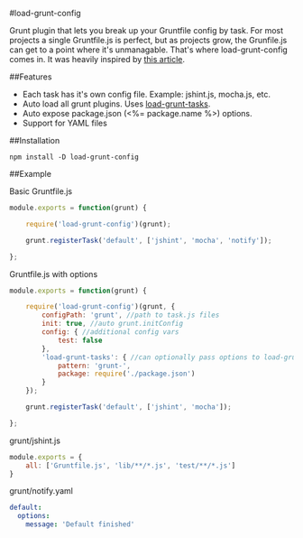 #load-grunt-config

Grunt plugin that lets you break up your Gruntfile config by task.  For most projects a single Gruntfile.js is perfect, but as projects grow, the Grunfile.js can get to a point where it's unmanagable.  That's where load-grunt-config comes in.  It was heavily inspired by [this article](http://www.thomasboyt.com/2013/09/01/maintainable-grunt.html).

##Features

- Each task has it's own config file. Example: jshint.js, mocha.js, etc.
- Auto load all grunt plugins.  Uses [load-grunt-tasks](https://github.com/sindresorhus/load-grunt-tasks).
- Auto expose package.json (<%= package.name %>) options.
- Support for YAML files

##Installation

`npm install -D load-grunt-config`

##Example

Basic Gruntfile.js
```javascript
module.exports = function(grunt) {

	require('load-grunt-config')(grunt);

	grunt.registerTask('default', ['jshint', 'mocha', 'notify']);

};
```

Gruntfile.js with options
```javascript
module.exports = function(grunt) {

	require('load-grunt-config')(grunt, {
		configPath: 'grunt', //path to task.js files
		init: true, //auto grunt.initConfig
		config: { //additional config vars
			test: false
		},
		'load-grunt-tasks': { //can optionally pass options to load-grunt-tasks.  If you set to false, it will disable auto loading tasks.
			pattern: 'grunt-',
			package: require('./package.json')
		}
	});

	grunt.registerTask('default', ['jshint', 'mocha']);

};
```

grunt/jshint.js
```javascript
module.exports = {
	all: ['Gruntfile.js', 'lib/**/*.js', 'test/**/*.js']
}
```

grunt/notify.yaml
```yaml
default:
  options:
    message: 'Default finished'
```

